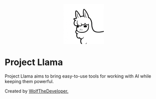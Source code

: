 <div style="border-radius: 20px;" align="center">
  <img width="128" height="128" src="https://github.com/Project-Llama/.github/blob/main/profile/IMG_1443.png">
</div>

# Project Llama
Project Llama aims to bring easy-to-use tools for working with AI while keeping them powerful.

Created by [WolfTheDeveloper.](https://github.com/WolfTheDeveloper) 
